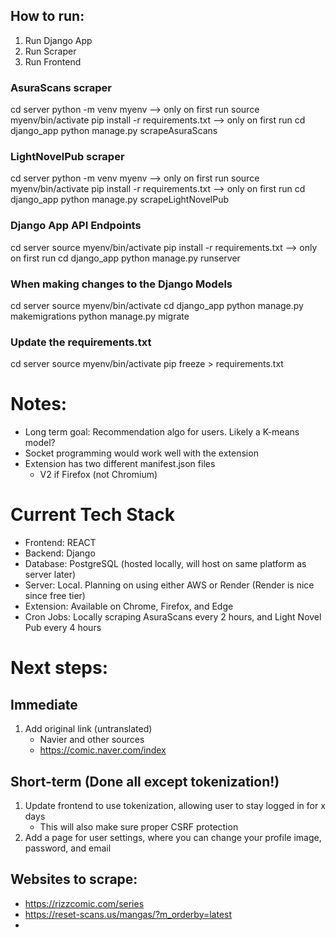## How to run:
1. Run Django App
2. Run Scraper
3. Run Frontend

### AsuraScans scraper
cd server
python -m venv myenv --> only on first run
source myenv/bin/activate
pip install -r requirements.txt  --> only on first run
cd django_app
python manage.py scrapeAsuraScans

### LightNovelPub scraper
cd server
python -m venv myenv --> only on first run
source myenv/bin/activate
pip install -r requirements.txt  --> only on first run
cd django_app
python manage.py scrapeLightNovelPub

### Django App API Endpoints
cd server
source myenv/bin/activate
pip install -r requirements.txt  --> only on first run
cd django_app
python manage.py runserver

### When making changes to the Django Models
cd server
source myenv/bin/activate
cd django_app
python manage.py makemigrations
python manage.py migrate

### Update the requirements.txt
cd server
source myenv/bin/activate
pip freeze > requirements.txt

# Notes:
- Long term goal: Recommendation algo for users. Likely a K-means model?
- Socket programming would work well with the extension
- Extension has two different manifest.json files
    - V2 if Firefox (not Chromium)

# Current Tech Stack
- Frontend: REACT
- Backend: Django
- Database: PostgreSQL (hosted locally, will host on same platform as server later)
- Server: Local. Planning on using either AWS or Render (Render is nice since free tier)
- Extension: Available on Chrome, Firefox, and Edge
- Cron Jobs: Locally scraping AsuraScans every 2 hours, and Light Novel Pub every 4 hours

# Next steps:

## Immediate
1. Add original link (untranslated)
    - Navier and other sources 
    - https://comic.naver.com/index

## Short-term (Done all except tokenization!)
1. Update frontend to use tokenization, allowing user to stay logged in for x days
    - This will also make sure proper CSRF protection
2. Add a page for user settings, where you can change your profile image, password, and email

## Websites to scrape:
- https://rizzcomic.com/series
- https://reset-scans.us/mangas/?m_orderby=latest
- 